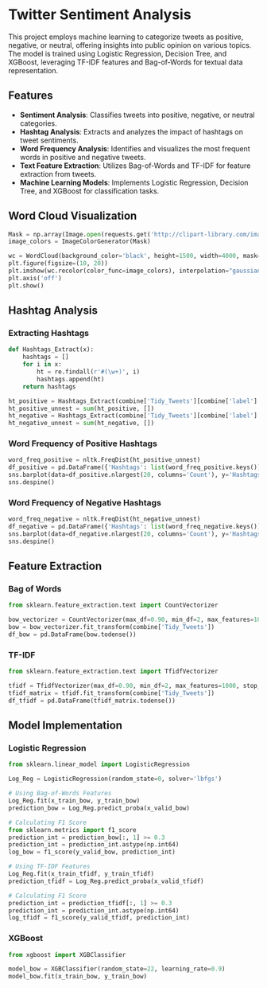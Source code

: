 # Twitter Sentiment Analysis

This project employs machine learning to categorize tweets as positive, negative, or neutral, offering insights into public opinion on various topics. The model is trained using Logistic Regression, Decision Tree, and XGBoost, leveraging TF-IDF features and Bag-of-Words for textual data representation.

## Features

- **Sentiment Analysis**: Classifies tweets into positive, negative, or neutral categories.
- **Hashtag Analysis**: Extracts and analyzes the impact of hashtags on tweet sentiments.
- **Word Frequency Analysis**: Identifies and visualizes the most frequent words in positive and negative tweets.
- **Text Feature Extraction**: Utilizes Bag-of-Words and TF-IDF for feature extraction from tweets.
- **Machine Learning Models**: Implements Logistic Regression, Decision Tree, and XGBoost for classification tasks.

## Word Cloud Visualization

```python
Mask = np.array(Image.open(requests.get('http://clipart-library.com/image_gallery2/Twitter-PNG-Image.png', stream=True).raw))
image_colors = ImageColorGenerator(Mask)

wc = WordCloud(background_color='black', height=1500, width=4000, mask=Mask).generate(all_words_negative)
plt.figure(figsize=(10, 20))
plt.imshow(wc.recolor(color_func=image_colors), interpolation="gaussian")
plt.axis('off')
plt.show()
```

## Hashtag Analysis

### Extracting Hashtags

```python
def Hashtags_Extract(x):
    hashtags = []
    for i in x:
        ht = re.findall(r'#(\w+)', i)
        hashtags.append(ht)
    return hashtags

ht_positive = Hashtags_Extract(combine['Tidy_Tweets'][combine['label'] == 0])
ht_positive_unnest = sum(ht_positive, [])
ht_negative = Hashtags_Extract(combine['Tidy_Tweets'][combine['label'] == 1])
ht_negative_unnest = sum(ht_negative, [])
```

### Word Frequency of Positive Hashtags

```python
word_freq_positive = nltk.FreqDist(ht_positive_unnest)
df_positive = pd.DataFrame({'Hashtags': list(word_freq_positive.keys()), 'Count': list(word_freq_positive.values())})
sns.barplot(data=df_positive.nlargest(20, columns='Count'), y='Hashtags', x='Count')
sns.despine()
```

### Word Frequency of Negative Hashtags

```python
word_freq_negative = nltk.FreqDist(ht_negative_unnest)
df_negative = pd.DataFrame({'Hashtags': list(word_freq_negative.keys()), 'Count': list(word_freq_negative.values())})
sns.barplot(data=df_negative.nlargest(20, columns='Count'), y='Hashtags', x='Count')
sns.despine()
```

## Feature Extraction

### Bag of Words

```python
from sklearn.feature_extraction.text import CountVectorizer

bow_vectorizer = CountVectorizer(max_df=0.90, min_df=2, max_features=1000, stop_words='english')
bow = bow_vectorizer.fit_transform(combine['Tidy_Tweets'])
df_bow = pd.DataFrame(bow.todense())
```

### TF-IDF

```python
from sklearn.feature_extraction.text import TfidfVectorizer

tfidf = TfidfVectorizer(max_df=0.90, min_df=2, max_features=1000, stop_words='english')
tfidf_matrix = tfidf.fit_transform(combine['Tidy_Tweets'])
df_tfidf = pd.DataFrame(tfidf_matrix.todense())
```

## Model Implementation

### Logistic Regression

```python
from sklearn.linear_model import LogisticRegression

Log_Reg = LogisticRegression(random_state=0, solver='lbfgs')

# Using Bag-of-Words Features
Log_Reg.fit(x_train_bow, y_train_bow)
prediction_bow = Log_Reg.predict_proba(x_valid_bow)

# Calculating F1 Score
from sklearn.metrics import f1_score
prediction_int = prediction_bow[:, 1] >= 0.3
prediction_int = prediction_int.astype(np.int64)
log_bow = f1_score(y_valid_bow, prediction_int)

# Using TF-IDF Features
Log_Reg.fit(x_train_tfidf, y_train_tfidf)
prediction_tfidf = Log_Reg.predict_proba(x_valid_tfidf)

# Calculating F1 Score
prediction_int = prediction_tfidf[:, 1] >= 0.3
prediction_int = prediction_int.astype(np.int64)
log_tfidf = f1_score(y_valid_tfidf, prediction_int)
```

### XGBoost

```python
from xgboost import XGBClassifier

model_bow = XGBClassifier(random_state=22, learning_rate=0.9)
model_bow.fit(x_train_bow, y_train_bow)
```
